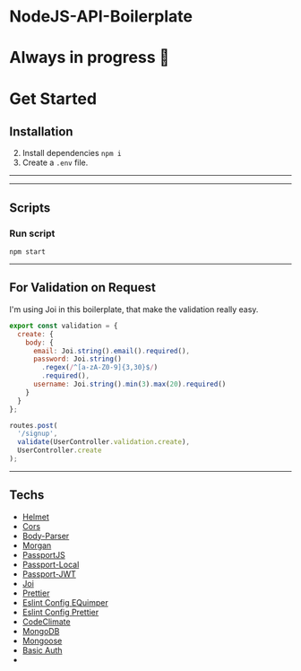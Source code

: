 # NodeJS-API-Boilerplate

# Always in progress 👷‍

# Get Started


## Installation

2. Install dependencies `npm i`
3. Create a `.env` file.

---

---

## Scripts

### Run script

```
npm start
```

---

## For Validation on Request

I'm using Joi in this boilerplate, that make the validation really easy.

```js
export const validation = {
  create: {
    body: {
      email: Joi.string().email().required(),
      password: Joi.string()
        .regex(/^[a-zA-Z0-9]{3,30}$/)
        .required(),
      username: Joi.string().min(3).max(20).required()
    }
  }
};

routes.post(
  '/signup',
  validate(UserController.validation.create),
  UserController.create
);
```

---

## Techs

- [Helmet](https://github.com/helmetjs/helmet)
- [Cors](https://github.com/expressjs/cors)
- [Body-Parser](https://github.com/expressjs/body-parser)
- [Morgan](https://github.com/expressjs/morgan)
- [PassportJS](https://github.com/jaredhanson/passport)
- [Passport-Local](https://github.com/jaredhanson/passport-local)
- [Passport-JWT](https://github.com/themikenicholson/passport-jwt)
- [Joi](https://github.com/hapijs/joi)
- [Prettier](https://github.com/prettier/prettier)
- [Eslint Config EQuimper](https://github.com/EQuimper/eslint-config-equimper)
- [Eslint Config Prettier](https://github.com/prettier/eslint-config-prettier)
- [CodeClimate](https://codeclimate.com/)
- [MongoDB](https://www.mongodb.com/)
- [Mongoose](http://mongoosejs.com/)
- [Basic Auth](https://www.npmjs.com/package/express-basic-auth)
-

